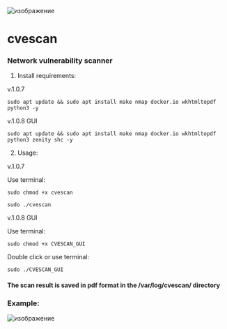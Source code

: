 
![изображение](https://user-images.githubusercontent.com/37213906/171957459-30187c8d-aa61-404c-a402-815d11430399.png)

# cvescan
### Network vulnerability scanner

1. Install requirements:

v.1.0.7
```
sudo apt update && sudo apt install make nmap docker.io wkhtmltopdf python3 -y
```
v.1.0.8 GUI
```
sudo apt update && sudo apt install make nmap docker.io wkhtmltopdf python3 zenity shc -y
```

2. Usage:

v.1.0.7

Use terminal:
```
sudo chmod +x cvescan
```
```
sudo ./cvescan
```
v.1.0.8 GUI

Use terminal:
```
sudo chmod +x CVESCAN_GUI
```

Double click or use terminal:

```
sudo ./CVESCAN_GUI
```


#### The scan result is saved in pdf format in the /var/log/cvescan/ directory


### Example:

![изображение](https://user-images.githubusercontent.com/37213906/171044652-25efb263-d5d6-459d-9d7c-40b13ac23551.png)
